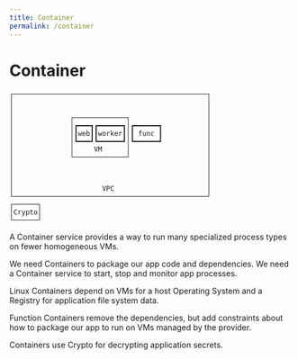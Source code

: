 ```yaml
---
title: Container
permalink: /container
---
```


# Container

```text
┌────────────────────────────────────────────────┐
│                                                │
│                                                │
│              ┌─────────────┐                   │
│              │┏━━━┓┏━━━━━━┓│┏━━━━━━┓           │
│              │┃web┃┃worker┃│┃ func ┃           │
│              │┗━━━┛┗━━━━━━┛│┗━━━━━━┛           │
│              │     VM      │                   │
│              └─────────────┘                   │
│                                                │
│                                                │
│                                                │
│                      VPC                       │
└────────────────────────────────────────────────┘
┌──────┐                                          
│Crypto│                                          
└──────┘                                          
```

A Container service provides a way to run many specialized process types on fewer homogeneous VMs.

We need Containers to package our app code and dependencies. We need a Container service to start, stop and monitor app processes.

Linux Containers depend on VMs for a host Operating System and a Registry for application file system data.

Function Containers remove the dependencies, but add constraints about how to package our app to run on VMs managed by the provider.

Containers use Crypto for decrypting application secrets.
